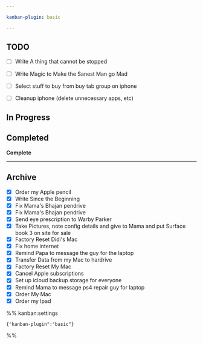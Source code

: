 ```yaml
---

kanban-plugin: basic

---
```


## TODO

- [ ] Write A thing that cannot be stopped
- [ ] Write Magic to Make the Sanest Man go Mad
- [ ] Select stuff to buy from buy tab group on iphone
- [ ] Cleanup iphone (delete unnecessary apps, etc)


## In Progress



## Completed

**Complete**


***

## Archive

- [x] Order my Apple pencil
- [x] Write Since the Beginning
- [x] Fix Mama's Bhajan pendrive
- [x] Fix Mama's Bhajan pendrive
- [x] Send eye prescription to Warby Parker
- [x] Take Pictures, note config details and give to Mama and put Surface book 3 on site for sale
- [x] Factory Reset Didi's Mac
- [x] Fix home internet
- [x] Remind Papa to message the guy for the laptop
- [x] Transfer Data from my Mac to hardrive
- [x] Factory Reset My Mac
- [x] Cancel Apple subscriptions
- [x] Set up icloud backup storage for everyone
- [x] Remind Mama to message ps4 repair guy for laptop
- [x] Order My Mac
- [x] Order my Ipad

%% kanban:settings
```
{"kanban-plugin":"basic"}
```
%%